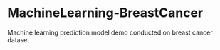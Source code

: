 # MachineLearning-BreastCancer
Machine learning prediction model demo conducted on breast cancer dataset
